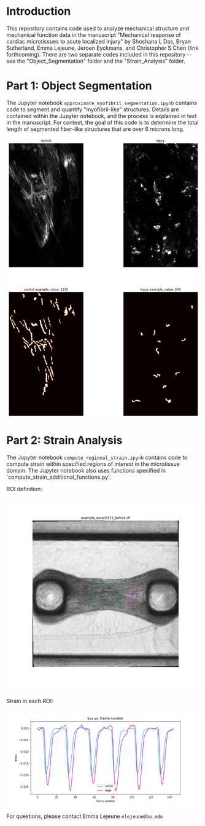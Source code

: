 # Introduction
This repository contains code used to analyze mechanical structure and mechanical function data in the manuscript "Mechanical response of cardiac microtissues to acute localized injury" by Shoshana L Das, Bryan Sutherland, Emma Lejeune, Jeroen Eyckmans, and Christopher S Chen (link forthcoming). There are two separate codes included in this repository -- see the "Object_Segmentation" folder and the "Strain_Analysis" folder. 

# Part 1: Object Segmentation
The Jupyter notebook `approximate_myofibril_segmentation.ipynb` contains code to segment and quantify "myofibril-like" structures. Details are contained within the Jupyter notebook, and the process is explained in text in the manuscript. For context, the goal of this code is to determine the total length of segmented fiber-like structures that are over 6 microns long. 

<p align="center">
<img src="https://github.com/elejeune11/Das-manuscript-2022/blob/main/Object_Segmentation/segmentation_example.png" width="500"/>
</p>

# Part 2: Strain Analysis
The Jupyter notebook `compute_regional_strain.ipynb` contains code to compute strain within specified regions of interest in the microtissue domain. The Jupyter notebook also uses functions specified in `compute_strain_additional_functions.py'. 

ROI definition: 
<p align="center">
<img src="https://github.com/elejeune11/Das-manuscript-2022/blob/main/Strain_Analysis/D1T3_Before_regions.png" width="800"/>
</p>

Strain in each ROI: 
<p align="center">
<img src="https://github.com/elejeune11/Das-manuscript-2022/blob/main/Strain_Analysis/D1T3_Before_strain.png" width="800"/>
</p>

For questions, please contact Emma Lejeune `elejeune@bu.edu`
